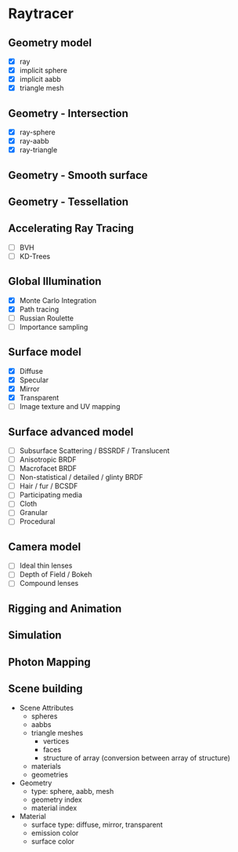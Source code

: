 # Raytracer
## Geometry model
- [x] ray
- [x] implicit sphere
- [x] implicit aabb
- [x] triangle mesh

## Geometry - Intersection
- [x] ray-sphere
- [x] ray-aabb
- [x] ray-triangle
## Geometry - Smooth surface
## Geometry - Tessellation
## Accelerating Ray Tracing
- [ ] BVH
- [ ] KD-Trees
## Global Illumination
- [x] Monte Carlo Integration
- [x] Path tracing
- [ ] Russian Roulette
- [ ] Importance sampling
## Surface model
- [x] Diffuse
- [x] Specular
- [x] Mirror
- [x] Transparent
- [ ] Image texture and UV mapping
## Surface advanced model
- [ ] Subsurface Scattering / BSSRDF / Translucent 
- [ ] Anisotropic BRDF
- [ ] Macrofacet BRDF
- [ ] Non-statistical / detailed / glinty BRDF
- [ ] Hair / fur / BCSDF
- [ ] Participating media
- [ ] Cloth
- [ ] Granular
- [ ] Procedural
## Camera model
- [ ] Ideal thin lenses
- [ ] Depth of Field / Bokeh
- [ ] Compound lenses
## Rigging and Animation
## Simulation
## Photon Mapping
## Scene building
- Scene Attributes
	- spheres
	- aabbs
	- triangle meshes
		- vertices
		- faces
		- structure of array (conversion between array of structure)
	- materials
	- geometries
- Geometry
	- type: sphere, aabb, mesh
	- geometry index
	- material index
- Material
	- surface type: diffuse, mirror, transparent
	- emission color
	- surface color

